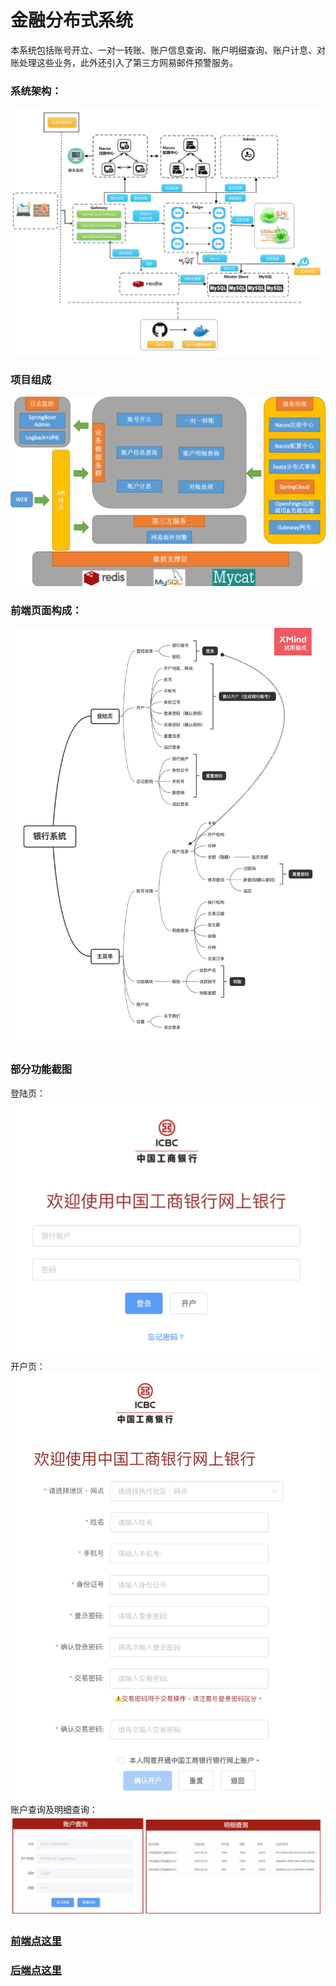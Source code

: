 # 金融分布式系统

本系统包括账号开立、一对一转账、账户信息查询、账户明细查询、账户计息、对账处理这些业务，此外还引入了第三方网易邮件预警服务。

### 系统架构：
![Alt text](images/系统架构.png)

### 项目组成
![Alt text](images/项目组成.png)

### 前端页面构成：
![Alt text](images/银行系统.png)

### 部分功能截图
登陆页：
![Alt text](images/login.png)
开户页：
![Alt text](images/accOpen.png)
账户查询及明细查询：
![Alt text](images/账户查询&明细查询.png)



### [前端点这里](https://github.com/ZHUHAI-ICBC/Distributed-Systems/tree/master/%E5%89%8D%E7%AB%AF)

### [后端点这里](./后端)
